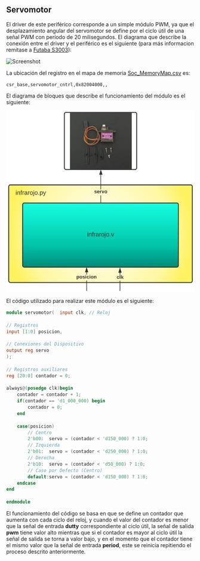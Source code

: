## Servomotor 

El driver de este periférico corresponde a un simple módulo PWM, ya que el desplazamiento angular del servomotor se define por el ciclo útil de una señal PWM con período de 20 milisegundos.  El diagrama que describe la conexión entre el driver y el periférico es el siguiente (para más informacion remitase a [Futaba S3003](/datasheets/s003.pdf)):

![Screenshot](/Imagenes/servos.png)

La ubicación del registro en el mapa de memoria [Soc_MemoryMap.csv](/SoC_project/Soc_MemoryMap.csv) es:

```
csr_base,servomotor_cntrl,0x82004000,,
```

El diagrama de bloques que describe el funcionamiento del módulo es el siguiente: 

<p align="center">
  <img src="/images/servo_mem.png" align="center">
</p>


El código utilizado para realizar este módulo es el siguiente:

```verilog
module servomotor(  input clk, // Reloj

// Registros
input [1:0] posicion,

// Conexiones del Dispositivo
output reg servo 
);

// Registros auxiliares
reg [20:0] contador = 0;

always@(posedge clk)begin
	contador = contador + 1;
	if(contador == 'd1_000_000) begin
	    contador = 0;
	end
	
	case(posicion)
        // Centro
        2'b00:  servo = (contador < 'd150_000) ? 1:0;
        // Izquierda
        2'b01:  servo = (contador < 'd250_000) ? 1:0;
        // Derecha
        2'b10:  servo = (contador < 'd50_000) ? 1:0;
        // Caso por Defecto (Centro)
        default:servo = (contador < 'd150_000) ? 1:0;
    endcase
end

endmodule
 ```
 
El funcionamiento del código se basa en que se define un contador que aumenta con cada ciclo del reloj, y cuando el valor del contador es menor que la señal de entrada **dutty** correspondiente al ciclo útil, la señal de salida **pwm** tiene valor alto mientras que si el contador es mayor al ciclo útil la señal de salida se torna a valor bajo, y en el momento que el contador tiene el mismo valor que la señal de entrada **period**, este se reinicia repitiendo el proceso descrito anteriormente. 
